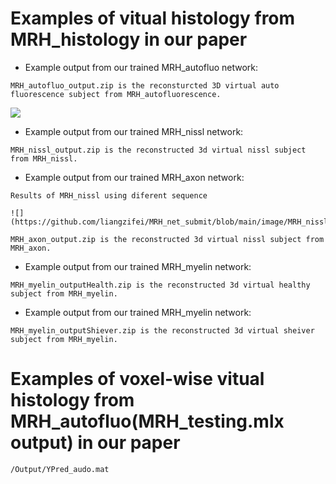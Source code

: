 # Examples of vitual histology from MRH_histology in our paper

- Example output from our trained MRH_autofluo network:
```
MRH_autofluo_output.zip is the reconsturcted 3D virtual auto fluorescence subject from MRH_autofluorescence.
```
![](https://github.com/liangzifei/MRH_net_submit/blob/main/image/auto.jpg)
- Example output from our trained MRH_nissl network:
```
MRH_nissl_output.zip is the reconstructed 3d virtual nissl subject from MRH_nissl.
```
- Example output from our trained MRH_axon network:
```
Results of MRH_nissl using diferent sequence

![](https://github.com/liangzifei/MRH_net_submit/blob/main/image/MRH_nissl_diffSequence.jpg)

MRH_axon_output.zip is the reconstructed 3d virtual nissl subject from MRH_axon.
```
- Example output from our trained MRH_myelin network:
```
MRH_myelin_outputHealth.zip is the reconstructed 3d virtual healthy subject from MRH_myelin.
```
- Example output from our trained MRH_myelin network:
```
MRH_myelin_outputShiever.zip is the reconstructed 3d virtual sheiver subject from MRH_myelin.
```
# Examples of voxel-wise vitual histology from MRH_autofluo(MRH_testing.mlx output) in our paper
```
/Output/YPred_audo.mat
```
